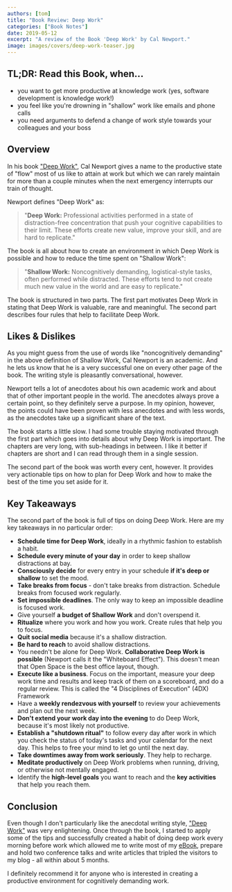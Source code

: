 ```yaml
---
authors: [tom]
title: "Book Review: Deep Work"
categories: ["Book Notes"]
date: 2019-05-12
excerpt: "A review of the Book 'Deep Work' by Cal Newport."
image: images/covers/deep-work-teaser.jpg
---
```




## TL;DR: Read this Book, when...

* you want to get more productive at knowledge work (yes, software development is knowledge work!)
* you feel like you're drowning in "shallow" work like emails and phone calls
* you need arguments to defend a change of work style towards your colleagues and your boss

## Overview

In his book ["Deep Work"](//www.anrdoezrs.net/click-9137796-13660345?url=https%3A%2F%2Fwww.ebooks.com%2Fcj.asp%3FIID%3D2041699%26fc%3DUS&cjsku=2041699), Cal Newport gives a name to the productive state of "flow" most of us
like to attain at work but which we can rarely maintain for more than a couple minutes when
the next emergency interrupts our train of thought.

Newport defines "Deep Work" as: 

 > "**Deep Work:** Professional activities performed in a state of distraction-free concentration 
 > that push your cognitive capabilities to their limit. These efforts create new value,
 > improve your skill, and are hard to replicate."
 
The book is all about how to create an environment in which Deep Work is possible and
how to reduce the time spent on "Shallow Work":

 > "**Shallow Work:** Noncognitively demanding, logistical-style tasks, often performed
 > while distracted. These efforts tend to not create much new value in the world and
 > are easy to replicate."   

The book is structured in two parts. The first part motivates Deep Work in stating
that Deep Work is valuable, rare and meaningful. The second part describes four rules
that help to facilitate Deep Work. 

## Likes & Dislikes

As you might guess from the use of words like "noncognitively demanding" in the 
above definition of Shallow Work, Cal Newport is an academic. And he lets us know
that he is a very successful one on every other page of the book. The writing style
is pleasantly conversational, however. 

Newport tells a lot
of anecdotes about his own academic work and about that of other important people in
the world. The anecdotes always prove a certain point, so they definitely serve a purpose.
In my opinion, however, the points could have been proven with less anecdotes and with less words,
as the anecdotes take up a significant share of the text. 

The book starts a little slow. I had some trouble staying motivated through the first part
which goes into details about why Deep Work is important. The chapters are very long, with sub-headings in between. I like
it better if chapters are short and I can read through them in a single session. 

The second part of the book was worth every cent, however. It provides very actionable
tips on how to plan for Deep Work and how to make the best of the time you set
aside for it.

## Key Takeaways

The second part of the book is full of tips on doing Deep Work. Here are my key takeaways in no particular order: 

* **Schedule time for Deep Work**, ideally in a rhythmic fashion to establish a habit.
* **Schedule every minute of your day** in order to keep shallow distractions at bay.
* **Consciously decide** for every entry in your schedule **if it's deep or shallow** to set the mood.
* **Take breaks from focus** - don't take breaks from distraction. Schedule breaks from focused work regularly.
* **Set impossible deadlines**. The only way to keep an impossible deadline is focused work.
* Give yourself **a budget of Shallow Work** and don't overspend it.
* **Ritualize** where you work and how you work. Create rules that help you to focus.
* **Quit social media** because it's a shallow distraction.
* **Be hard to reach** to avoid shallow distractions.
* You needn't be alone for Deep Work. **Collaborative Deep Work is possible** (Newport calls it the "Whiteboard Effect").
  This doesn't mean that Open Space is the best office layout, though.
* **Execute like a business**. Focus on the important, measure your deep work time and results and keep track of them on a 
  scoreboard, and do a regular review. This is called the "4 Disciplines of Execution" (4DX) Framework
* Have a **weekly rendezvous with yourself** to review your achievements and plan out the next week. 
* **Don't extend your work day into the evening** to do Deep Work, because it's most likely not productive.
* **Establish a "shutdown ritual"** to follow every day after work in which you check the 
  status of today's tasks and your calendar for the next day. This helps to free your mind
  to let go until the next day.  
* **Take downtimes away from work seriously**. They help to recharge. 
* **Meditate productively** on Deep Work problems when running, driving, or otherwise not mentally engaged.
* Identify the **high-level goals** you want to reach and the **key activities** that help you reach them.

## Conclusion

Even though I don't particularly like the anecdotal writing style, ["Deep Work"](//www.anrdoezrs.net/click-9137796-13660345?url=https%3A%2F%2Fwww.ebooks.com%2Fcj.asp%3FIID%3D2041699%26fc%3DUS&cjsku=2041699) was very enlightening.
Once through the book, I started to apply some of the tips and successfully created a habit
of doing deep work every morning before work which allowed me to write most of my 
[eBook](https://leanpub.com/get-your-hands-dirty-on-clean-architecture), prepare
and hold two conference talks and write articles that tripled the 
visitors to my blog - all within about 5 months.  

I definitely recommend it for anyone who is interested in creating a 
productive environment for cognitively demanding work. 


